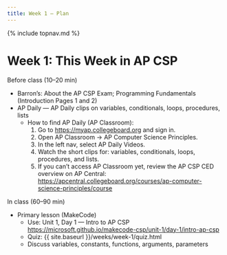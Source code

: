```yaml
---
title: Week 1 — Plan
---
```

{% include topnav.md %}

# Week 1: This Week in AP CSP

Before class (10–20 min)
- Barron’s: About the AP CSP Exam; Programming Fundamentals (Introduction Pages 1 and 2)
- AP Daily — AP Daily clips on variables, conditionals, loops, procedures, lists
  - How to find AP Daily (AP Classroom):
    1. Go to https://myap.collegeboard.org and sign in.
    2. Open AP Classroom → AP Computer Science Principles.
    3. In the left nav, select AP Daily Videos.
    4. Watch the short clips for: variables, conditionals, loops, procedures, and lists.
    5. If you can’t access AP Classroom yet, review the AP CSP CED overview on AP Central: https://apcentral.collegeboard.org/courses/ap-computer-science-principles/course

In class (60–90 min)
- Primary lesson (MakeCode)
  - Use: Unit 1, Day 1 — Intro to AP CSP
  https://microsoft.github.io/makecode-csp/unit-1/day-1/intro-ap-csp
  - Quiz: {{ site.baseurl }}/weeks/week-1/quiz.html
  - Discuss variables, constants, functions, arguments, parameters